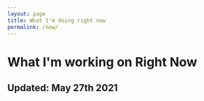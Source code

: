 ```yaml
---
layout: page
title: What I'm doing right now
permalink: /now/
---
```

# What I'm working on Right Now
## Updated: May 27th 2021